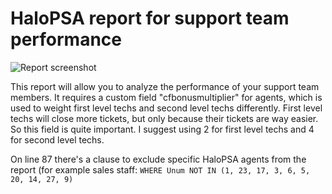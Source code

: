 # HaloPSA report for support team performance
![Report screenshot](https://i.ibb.co/mDCPvr2/Unbenannt-1.png)

This report will allow you to analyze the performance of your support team members. It requires a custom field "cfbonusmultiplier" for agents, which is used to weight first level techs and second level techs differently. First level techs will close more tickets, but only because their tickets are way easier. So this field is quite important. I suggest using 2 for first level techs and 4 for second level techs.

On line 87 there's a clause to exclude specific HaloPSA agents from the report (for example sales staff:
``` WHERE Unum NOT IN (1, 23, 17, 3, 6, 5, 20, 14, 27, 9) ```

